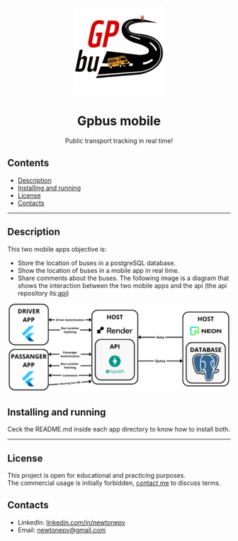 <div align="center">
  <img src="readme_images/gpbusLogo.png" alt="Logo" width="200">
</div>

<h1 align="center">Gpbus mobile</h1>
<p align="center">Public transport tracking in real time!</p>

## Contents
- [Description](#description)
- [Installing and running](#installing-and-running)
- [License](#license)
- [Contacts](#contacts)
<hr>

## Description  
This two mobile apps objective is:
- Store the location of buses in a postgreSQL database.
- Show the location of buses in a mobile app in real time.
- Share comments about the buses.
The following image is a diagram that shows the interaction between the two mobile apps and the api (the api repository its:[api](https://github.com/newtonepv/gpbus_api))
<p align="center" style="margin: 0; padding: 0;">
  <img src="readme_images/diagram.png" alt="diagram" width="1000">
</p>

## Installing and running  
Ceck the README.md inside each app directory to know how to install both.
<hr>

## License
This project is open for educational and practicing purposes.  
The commercial usage is initially forbidden, [contact me](#contacts) to discuss terms.

## Contacts
- LinkedIn: [linkedin.com/in/newtonepv](https://linkedin.com/in/newtonepv)
- Email: [newtonepv@gmail.com](mailto:newtonepv@gmail.com)
